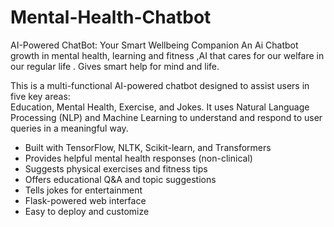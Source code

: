# Mental-Health-Chatbot

 AI-Powered ChatBot: Your Smart Wellbeing Companion
An Ai Chatbot  growth in mental health, learning and fitness ,AI that cares for our welfare in our regular life . Gives smart help for mind and life.

This is a multi-functional AI-powered chatbot designed to assist users in five key areas:  
Education, Mental Health, Exercise, and Jokes.
It uses Natural Language Processing (NLP) and Machine Learning to understand and respond to user queries in a meaningful way.

- Built with TensorFlow, NLTK, Scikit-learn, and Transformers
- Provides helpful mental health responses (non-clinical)
- Suggests physical exercises and fitness tips
- Offers educational Q&A and topic suggestions
- Tells jokes for entertainment
- Flask-powered web interface
- Easy to deploy and customize

